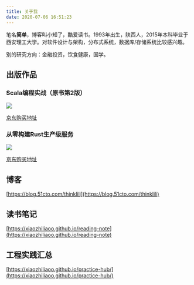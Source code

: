 ```yaml
---
title: 关于我 
date: 2020-07-06 16:51:23
---
```


笔名**简单**，博客叫小知了，酷爱读书。1993年出生，陕西人，2015年本科毕业于西安理工大学。对软件设计与架构，分布式系统，数据库/存储系统比较感兴趣。

别的研究方向：金融投资，饮食健康，国学。

## 出版作品

### Scala编程实战（原书第2版）

![](/images/scala-v2.jpg)

[京东购买地址](https://item.jd.com/10086452547588.html)

### 从零构建Rust生产级服务

![](/images/zero2prod.jpg)

[京东购买地址](https://item.jd.com/10115189229199.html)


## 博客

[https://blog.51cto.com/thinklili](https://blog.51cto.com/thinklili)

## 读书笔记

[https://xiaozhiliaoo.github.io/reading-note](https://xiaozhiliaoo.github.io/reading-note)


## 工程实践汇总

[https://xiaozhiliaoo.github.io/practice-hub/](https://xiaozhiliaoo.github.io/practice-hub/)

